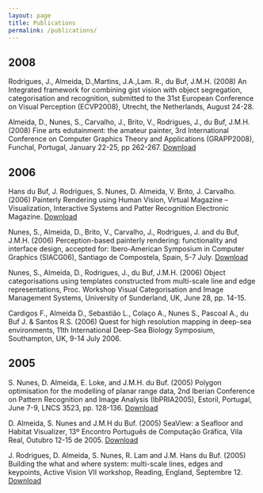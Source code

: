```yaml
---
layout: page
title: Publications
permalink: /publications/
---
```


## 2008
Rodrigues, J., Almeida, D.,Martins, J.A.,Lam. R., du Buf, J.M.H. 
(2008) 
An Integrated framework for combining gist vision with object segregation, categorisation and recognition, submitted to the 31st European Conference on Visual Perception (ECVP2008), Utrecht, the Netherlands, August 24-28.

Almeida, D., Nunes, S., Carvalho, J., Brito, V., Rodrigues, J., du Buf, J.M.H. 
(2008) 
Fine arts edutainment: the amateur painter, 3rd International Conference on Computer Graphics Theory and Applications (GRAPP2008), Funchal, Portugal, January 22-25, pp 262-267. [Download](http://nguyendangbinh.org/Proceedings/VISIGRAPP/2008/VISIGRAPP%202008/GRAPP%202008/Posters/C2_011_Rodrigues.pdf)

## 2006
Hans du Buf, J. Rodrigues, S. Nunes, D. Almeida, V. Brito, J. Carvalho. 
(2006) 
Painterly Rendering using Human Vision, Virtual Magazine – Visualization, Interactive Systems and Patter Recognition Electronic Magazine. [Download](http://w3.ualg.pt/%7Edalmeida/publicacoes/pub/PainterlyRenderingUsingHumanVision.pdf)

Nunes, S., Almeida, D., Brito, V., Carvalho, J., Rodrigues, J. and du Buf, J.M.H. 
(2006) 
Perception-based painterly rendering: functionality and interface design, accepted for: Ibero-American Symposium in Computer Graphics (SIACG06), Santiago de Compostela, Spain, 5-7 July. [Download](http://w3.ualg.pt/~jrodrig/papers_pdf/SIACG06.pdf)

Nunes, S., Almeida, D., Rodrigues, J., du Buf, J.M.H. 
(2006) 
Object categorisations using templates constructed from multi-scale line and edge representations, Proc. Workshop Visual Categorisation and Image Management Systems, University of Sunderland, UK, June 28, pp. 14-15.

Cardigos F., Almeida D., Sebastião L., Colaço A., Nunes S., Pascoal A., du Buf J. & Santos R.S. 
(2006) 
Quest for high resolution mapping in deep-sea environments, 11th International Deep-Sea Biology Symposium, Southampton, UK, 9-14 July 2006.

## 2005
S. Nunes, D. Almeida, E. Loke, and J.M.H. du Buf. 
(2005) 
Polygon optimisation for the modelling of planar range data, 2nd Iberian Conference on Pattern Recognition and Image Analysis (IbPRIA2005), Estoril, Portugal, June 7-9, LNCS 3523, pp. 128-136. [Download](http://w3.ualg.pt/%7Edalmeida/publicacoes/pub/IbPRIA2005.pdf)

D. Almeida, S. Nunes and J.M.H du Buf. 
(2005) 
SeaView: a Seafloor and Habitat Visualizer, 13º Encontro Português de Computação Gráfica, Vila Real, Outubro 12-15 de 2005. [Download](http://w3.ualg.pt/%7Edalmeida/publicacoes/pub/EPCG2005.pdf)

J. Rodrigues, D. Almeida, S. Nunes, R. Lam and J.M. Hans du Buf. 
(2005) 
Building the what and where system: multi-scale lines, edges and keypoints, Active Vision VII workshop, Reading, England, Septembre 12. [Download](http://w3.ualg.pt/%7Edalmeida/publicacoes/pub/programAVWVII05.pdf)